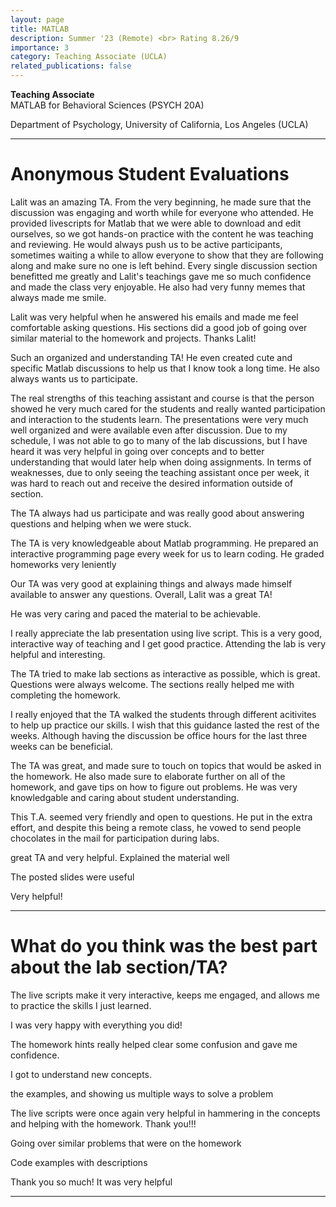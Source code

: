 ```yaml
---
layout: page
title: MATLAB
description: Summer '23 (Remote) <br> Rating 8.26/9 
importance: 3
category: Teaching Associate (UCLA)
related_publications: false
---
```


**Teaching Associate** <br>
MATLAB for Behavioral Sciences (PSYCH 20A) <br>

Department of Psychology, University of California, Los Angeles (UCLA)

---

Anonymous Student Evaluations
======

Lalit was an amazing TA. From the very beginning, he made sure that the discussion was engaging and
worth while for everyone who attended. He provided livescripts for Matlab that we were able to
download and edit ourselves, so we got hands-on practice with the content he was teaching and
reviewing. He would always push us to be active participants, sometimes waiting a while to allow
everyone to show that they are following along and make sure no one is left behind. Every single
discussion section benefitted me greatly and Lalit's teachings gave me so much confidence and made
the class very enjoyable. He also had very funny memes that always made me smile.

Lalit was very helpful when he answered his emails and made me feel comfortable asking questions.
His sections did a good job of going over similar material to the homework and projects. Thanks Lalit!

Such an organized and understanding TA! He even created cute and specific Matlab discussions to help
us that I know took a long time. He also always wants us to participate.

The real strengths of this teaching assistant and course is that the person showed he very much cared
for the students and really wanted participation and interaction to the students learn. The presentations
were very much well organized and were available even after discussion. Due to my schedule, I was not
able to go to many of the lab discussions, but I have heard it was very helpful in going over concepts
and to better understanding that would later help when doing assignments. In terms of weaknesses,
due to only seeing the teaching assistant once per week, it was hard to reach out and receive the
desired information outside of section.

The TA always had us participate and was really good about answering questions and helping when we
were stuck.

The TA is very knowledgeable about Matlab programming. He prepared an interactive programming
page every week for us to learn coding. He graded homeworks very leniently

Our TA was very good at explaining things and always made himself available to answer any questions.
Overall, Lalit was a great TA!

He was very caring and paced the material to be achievable.

I really appreciate the lab presentation using live script. This is a very good, interactive way of teaching
and I get good practice. Attending the lab is very helpful and interesting.

The TA tried to make lab sections as interactive as possible, which is great. Questions were always
welcome. The sections really helped me with completing the homework.

I really enjoyed that the TA walked the students through different acitivites to
help up practice our skills. I wish that this guidance lasted the rest of the weeks. Although having the
discussion be office hours for the last three weeks can be beneficial.

The TA was great, and made sure to touch on topics that would be asked in the homework. He also
made sure to elaborate further on all of the homework, and gave tips on how to figure out problems. He was very knowledgable and caring about student understanding.

This T.A. seemed very friendly and open to questions. He put in the extra effort, and despite this being a remote class, he vowed to send people chocolates in the mail for participation during labs.

great TA and very helpful. Explained the material well

The posted slides were useful

Very helpful!

--- 

What do you think was the best part about the lab section/TA? 
======

The live scripts make it very interactive, keeps me engaged, and allows me to practice the skills I just learned.

I was very happy with everything you did!

The homework hints really helped clear some confusion and gave me confidence.

I got to understand new concepts.

the examples, and showing us multiple ways to solve a problem

The live scripts were once again very helpful in hammering in the concepts and helping with the homework. Thank you!!!

Going over similar problems that were on the homework

Code examples with descriptions

Thank you so much! It was very helpful

--- 
